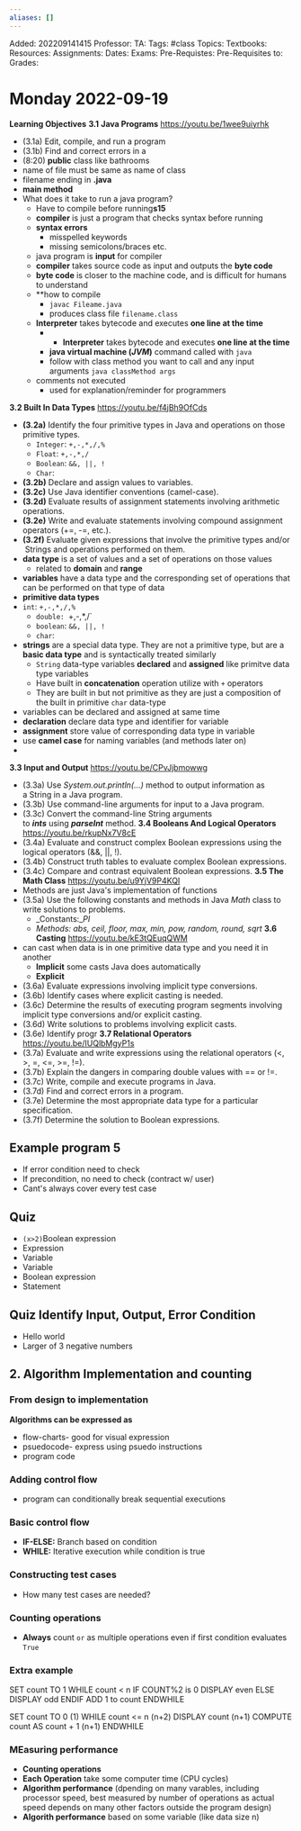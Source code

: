 ```yaml
---
aliases: []
---
```

Added: 202209141415
Professor:
TA:
Tags: #class
Topics: 
Textbooks:
Resources:
Assignments:
Dates:
Exams:
Pre-Requistes:
Pre-Requisites to:
Grades:

# Monday 2022-09-19
**Learning Objectives**
**3.1** **Java Programs**
https://youtu.be/1wee9uiyrhk
-   (3.1a) Edit, compile, and run a program
-   (3.1b) Find and correct errors in a 
- (8:20) **public** class like bathrooms
- name of file must be same as name of class
- filename ending in **.java**
- **main method** 
- What does it take to run a java program?
	-  Have to compile before running**s15**
	- **compiler** is just a program that checks syntax before running
	- **syntax errors** 
		- misspelled keywords
		- missing semicolons/braces etc.
	- java program is **input** for compiler
	- **compiler** takes source code as input and outputs the **byte code**
	- **byte code** is closer to the machine code, and is difficult for humans to understand
	- **how to compile
		- `javac Fileame.java`
		- produces class file `filename.class`
	- **Interpreter** takes bytecode and executes **one line at the time**	
		- 	- **Interpreter** takes bytecode and executes **one line at the time**
		- **java virtual machine (*JVM*)** command called with `java`
		- follow with class method you want to call and any input arguments `java classMethod args`
	- comments not executed
		- used for explanation/reminder for programmers

**3.2 Built In Data Types**
https://youtu.be/f4jBh9OfCds
-   **(3.2a)** Identify the four primitive types in Java and operations on those primitive types.
	- `Integer`: `+,-,*,/,% `
	- `Float`: `+,-,*,/`
	- `Boolean`: `&&, ||, !`
	- `Char`: 
-   **(3.2b)** Declare and assign values to variables.
-   **(3.2c)** Use Java identifier conventions (camel-case).
-   **(3.2d)** Evaluate results of assignment statements involving arithmetic operations.
-   **(3.2e)** Write and evaluate statements involving compound assignment operators (+=, -=, etc.).
-   **(3.2f)** Evaluate given expressions that involve the primitive types and/or  Strings and operations performed on them.
- **data type** is a set of values and a set of operations on those values
	- related to **domain** and **range**
- **variables** have a data type and the corresponding set of operations that can be performed on that type of data
- **primitive data types**
-  `int`: `+,-,*,/,% `
	- `double: `+,-,*,/`
	- `boolean`: `&&, ||, !`
	- `char`: 
- **strings** are a special data type. They are not a primitive type, but are a **basic data type** and is syntactically treated similarly
	- `String` data-type variables **declared** and **assigned** like primitve data type variables
	- Have built in **concatenation** operation utilize with `+` operators 
	- They are built in but not primitive as they are just a composition of the built in primitive `char` data-type
- variables can be declared and assigned at same time
- **declaration** declare data type and identifier for variable
- **assignment** store value of corresponding data type in variable
- use **camel case** for naming variables (and methods later on)
- 
**3.3 Input and Output**
https://youtu.be/CPvJjbmowwg
-   (3.3a) Use _System.out.println(…)_ method to output information as a String in a Java program.
-   (3.3b) Use command-line arguments for input to a Java program.
-   (3.3c) Convert the command-line String arguments to **_ints_** using **_parseInt_** method.
**3.4 Booleans And Logical Operators**
https://youtu.be/rkupNx7V8cE
-   (3.4a) Evaluate and construct complex Boolean expressions using the logical operators (&&, ||, !).
-   (3.4b) Construct truth tables to evaluate complex Boolean expressions.
-   (3.4c) Compare and contrast equivalent Boolean expressions.
**3.5 The Math Class**
https://youtu.be/u9YjV9P4KQI
- Methods are just Java's implementation of functions
-   (3.5a) Use the following constants and methods in Java _Math_ class to write solutions to problems.
    -   _Constants:__PI_
    -   _Methods: abs, ceil, floor, max, min, pow, random, round, sqrt_
**3.6 Casting**
https://youtu.be/kE3tQEuqQWM
- can cast when data is in one primitive data type and you need it in another
	- **Implicit** some casts Java does automatically
	- **Explicit**
-   (3.6a) Evaluate expressions involving implicit type conversions.
-   (3.6b) Identify cases where explicit casting is needed.
-   (3.6c) Determine the results of executing program segments involving implicit type conversions and/or explicit casting.
-   (3.6d) Write solutions to problems involving explicit casts.
-   (3.6e) Identify progr
**3.7 Relational Operators**
https://youtu.be/IUQlbMgyP1s
-   (3.7a) Evaluate and write expressions using the relational operators (<, >, =, <=, >=, !=).
-   (3.7b) Explain the dangers in comparing double values with == or !=.
-   (3.7c) Write, compile and execute programs in Java.
-   (3.7d) Find and correct errors in a program.
-   (3.7e) Determine the most appropriate data type for a particular specification.
-   (3.7f) Determine the solution to Boolean expressions.

## Example program 5
- If error condition need to check
- If precondition, no need to check (contract w/ user)
- Cant's always cover every test case
## Quiz
- `(x>2)`Boolean expression
- Expression
- Variable
- Variable
- Boolean expression
- Statement
## Quiz Identify Input, Output, Error Condition
- Hello world
- Larger of 3 negative numbers
## 2. Algorithm Implementation and counting
### From design to implementation
**Algorithms can be expressed as**
- flow-charts- good for visual expression
- psuedocode- express using psuedo instructions
- program code
### Adding control flow
- program can conditionally break sequential executions
### Basic control flow
- **IF-ELSE:** Branch based on condition
- **WHILE:** Iterative execution while condition is true
### Constructing test cases
- How many test cases are needed?
### Counting operations
- **Always** count `or` as multiple operations even if first condition evaluates `True`

### Extra example
SET count TO 1
WHILE count < n
	IF COUNT%2 is 0
		DISPLAY even
	ELSE
		DISPLAY odd
	ENDIF
	ADD 1 to count
ENDWHILE

SET count TO 0 (1)
WHILE count <= n (n+2)
	DISPLAY count (n+1)
	COMPUTE count AS count + 1 (n+1)
ENDWHILE

### MEasuring performance
- **Counting operations**
- **Each Operation** take some computer time (CPU cycles)
- **Algorithm performance** (dpending on many varables, including processor speed, best measured by number of operations as actual speed depends on many other factors outside the program design)
- **Algorith performance** based on some variable (like data size n)